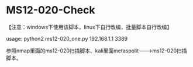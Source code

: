 # MS12-020-Check

【注意：windows下使用该脚本，linux下自行改编，批量脚本自行改编】

usage:
python2 ms12-020_one.py  192.168.1.1 3389

参照nmap里面的ms12-020扫描脚本、kali里面metaspolit--->ms12-020扫描脚本。
